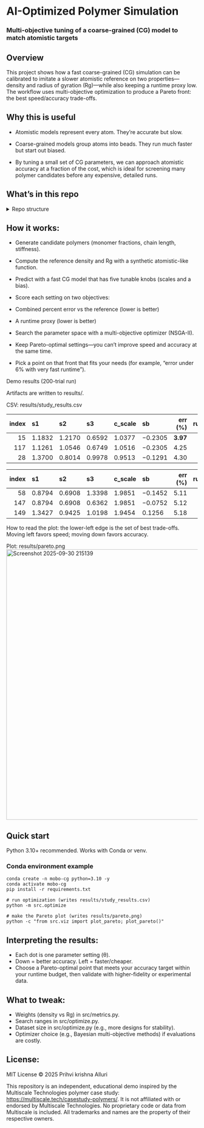 # AI-Optimized Polymer Simulation

### Multi-objective tuning of a coarse-grained (CG) model to match atomistic targets

## Overview

This project shows how a fast coarse-grained (CG) simulation can be calibrated to imitate a slower atomistic reference on two properties—density and radius of gyration (Rg)—while also keeping a runtime proxy low. The workflow uses multi-objective optimization to produce a Pareto front: the best speed/accuracy trade-offs.

## Why this is useful

  - Atomistic models represent every atom. They’re accurate but slow.

  - Coarse-grained models group atoms into beads. They run much faster but start out biased.

  - By tuning a small set of CG parameters, we can approach atomistic accuracy at a fraction of the cost, which is ideal for screening many polymer candidates before any expensive, detailed runs.


## What’s in this repo

<details>
<summary> Repo structure </summary>
 
```text
mobo-cg-calibration/
├─ src/
│  ├─ data.py        # synthetic polymer designs + synthetic atomistic reference
│  ├─ cg_model.py    # CG model + parameterization + runtime proxy
│  ├─ metrics.py     # % error and combined error
│  ├─ optimize.py    # NSGA-II optimization (Optuna)
│  └─ viz.py         # Pareto scatter plot
├─ notebooks/
│  └─ demo.ipynb     # click-through demo
├─ results/          # created at runtime: CSVs and plots
├─ README.md
└─ requirements.txt
```
</details>

## How it works:

  - Generate candidate polymers (monomer fractions, chain length, stiffness).

  - Compute the reference density and Rg with a synthetic atomistic-like function.

  - Predict with a fast CG model that has five tunable knobs (scales and a bias).

  - Score each setting on two objectives:

  - Combined percent error vs the reference (lower is better)

  - A runtime proxy (lower is better)

  - Search the parameter space with a multi-objective optimizer (NSGA-II).

  - Keep Pareto-optimal settings—you can’t improve speed and accuracy at the same time.

  - Pick a point on that front that fits your needs (for example, “error under 6% with very fast runtime”).

Demo results (200-trial run)

Artifacts are written to results/.

 CSV: results/study_results.csv

 | index | s1     | s2     | s3     | c_scale | sb      |  err (%) | runtime |
| ----: | :----- | :----- | :----- | :------ | :------ | -------: | ------: |
|    15 | 1.1832 | 1.2170 | 0.6592 | 1.0377  | −0.2305 | **3.97** |    9.71 |
|   117 | 1.1261 | 1.0546 | 0.6749 | 1.0516  | −0.2305 |     4.25 |    9.56 |
|    28 | 1.3700 | 0.8014 | 0.9978 | 0.9513  | −0.1291 |     4.30 |   10.57 |

| index | s1     | s2     | s3     | c_scale | sb      | err (%) |  runtime |
| ----: | :----- | :----- | :----- | :------ | :------ | ------: | -------: |
|    58 | 0.8794 | 0.6908 | 1.3398 | 1.9851  | −0.1452 |    5.11 | **5.11** |
|   147 | 0.8794 | 0.6908 | 0.6362 | 1.9851  | −0.0752 |    5.12 |     5.12 |
|   149 | 1.3427 | 0.9425 | 1.0198 | 1.9454  | 0.1256  |    5.18 |     5.18 |

How to read the plot: the lower-left edge is the set of best trade-offs. Moving left favors speed; moving down favors accuracy.
 
 Plot: results/pareto.png
 <img width="873" height="710" alt="Screenshot 2025-09-30 215139" src="https://github.com/user-attachments/assets/407b8b6e-6ae7-425f-86eb-a605454dd285" />

## Quick start
 Python 3.10+ recommended. Works with Conda or venv.
 ### Conda environment example
```text
conda create -n mobo-cg python=3.10 -y
conda activate mobo-cg
pip install -r requirements.txt

# run optimization (writes results/study_results.csv)
python -m src.optimize

# make the Pareto plot (writes results/pareto.png)
python -c "from src.viz import plot_pareto; plot_pareto()"
```
## Interpreting the results:
  - Each dot is one parameter setting (θ).
  - Down = better accuracy. Left = faster/cheaper.
  - Choose a Pareto-optimal point that meets your accuracy target within your runtime budget, then validate with higher-fidelity or experimental data.
## What to tweak:
 * Weights (density vs Rg) in src/metrics.py.
 * Search ranges in src/optimize.py.
 * Dataset size in src/optimize.py (e.g., more designs for stability).
 * Optimizer choice (e.g., Bayesian multi-objective methods) if evaluations are costly.
 
## License:
MIT License © 2025 Prihvi krishna Alluri

This repository is an independent, educational demo inspired by the Multiscale Technologies polymer case study: https://multiscale.tech/casestudy-polymers/. It is not affiliated with or endorsed by Multiscale Technologies. No proprietary code or data from Multiscale is included. All trademarks and names are the property of their respective owners.

 
